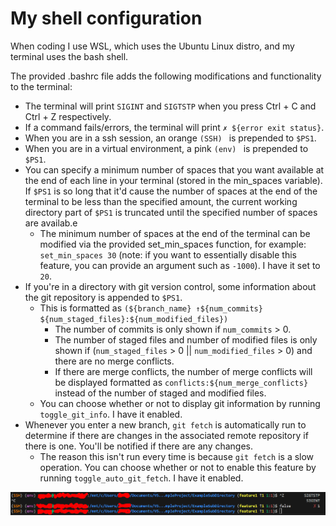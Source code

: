 # My shell configuration
When coding I use WSL, which uses the Ubuntu Linux distro, and my terminal uses the bash shell.

The provided .bashrc file adds the following modifications and functionality to the terminal:
- The terminal will print ``SIGINT`` and ``SIGTSTP`` when you press Ctrl + C and Ctrl + Z respectively.
- If a command fails/errors, the terminal will print ``✗ ${error exit status}``.
- When you are in a ssh session, an orange ``(SSH) `` is prepended to ``$PS1``.  
- When you are in a virtual environment, a pink ``(env) `` is prepended to ``$PS1``.
- You can specify a minimum number of spaces that you want available at the end of each line in your terminal (stored in the min_spaces variable). If ``$PS1`` is so long that it'd cause the number of spaces at the end of the terminal to be less than the specified amount, the current working directory part of ``$PS1`` is truncated until the specified number of spaces are availab.e
    - The minimum number of spaces at the end of the terminal can be modified via the provided set_min_spaces function, for example: ``set_min_spaces 30`` (note: if you want to essentially disable this feature, you can provide an argument such as ``-1000``). I have it set to ``20``.
- If you're in a directory with git version control, some information about the git repository is appended to ``$PS1``.
    - This is formatted as ``(${branch_name} ↑${num_commits} ${num_staged_files}:${num_modified_files})``
        - The number of commits is only shown if ``num_commits`` > 0.
        - The number of staged files and number of modified files is only shown if (``num_staged_files`` > 0 || ``num_modified_files`` > 0) and there are no merge conflicts.
        - If there are merge conflicts, the number of merge conflicts will be displayed formatted as ``conflicts:${num_merge_conflicts}`` instead of the number of staged and modified files.
    - You can choose whether or not to display git information by running ``toggle_git_info``. I have it enabled.
- Whenever you enter a new branch, ``git fetch`` is automatically run to determine if there are changes in the associated remote repository if there is one. You'll be notified if there are any changes.
    - The reason this isn't run every time is because ``git fetch`` is a slow operation. You can choose whether or not to enable this feature by running ``toggle_auto_git_fetch``. I have it enabled. 

![Example of terminal modifications](terminal_example.png)
